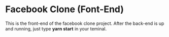 # Facebook Clone (Font-End)

This is the front-end of the facebook clone project. After the back-end is up and running, just type **yarn start** in your teminal.
